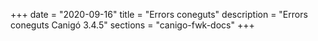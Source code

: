 +++
date        = "2020-09-16"
title       = "Errors coneguts"
description = "Errors coneguts Canigó 3.4.5"
sections    = "canigo-fwk-docs"
+++